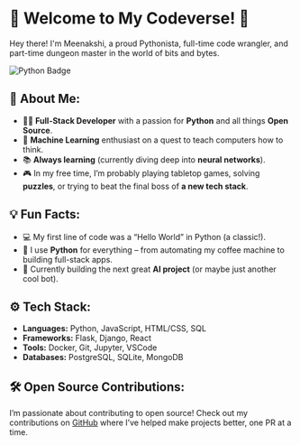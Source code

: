 # 👾 Welcome to My Codeverse! 🚀

Hey there! I'm Meenakshi, a proud Pythonista, full-time code wrangler, and part-time dungeon master in the world of bits and bytes.

![Python Badge](https://img.shields.io/badge/python-3.x-3776AB?style=for-the-badge&logo=python&logoColor=white)

## 🌟 About Me:
- 🧑‍💻 **Full-Stack Developer** with a passion for **Python** and all things **Open Source**.
- 🧠 **Machine Learning** enthusiast on a quest to teach computers how to think. 
- 📚 **Always learning** (currently diving deep into **neural networks**).
- 🎮 In my free time, I’m probably playing tabletop games, solving **puzzles**, or trying to beat the final boss of **a new tech stack**.

## 💡 Fun Facts:
- 💻 My first line of code was a “Hello World” in Python (a classic!).
- 🐍 I use **Python** for everything – from automating my coffee machine to building full-stack apps.
- 🚀 Currently building the next great **AI project** (or maybe just another cool bot).

## ⚙️ Tech Stack:
- **Languages:** Python, JavaScript, HTML/CSS, SQL
- **Frameworks:** Flask, Django, React
- **Tools:** Docker, Git, Jupyter, VSCode
- **Databases:** PostgreSQL, SQLite, MongoDB

## 🛠️ Open Source Contributions:
I’m passionate about contributing to open source! Check out my contributions on [GitHub](https://github.com/Meenakshi335) where I’ve helped make projects better, one PR at a time.
